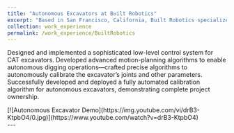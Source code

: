 ```yaml
---
title: "Autonomous Excavators at Built Robotics"
excerpt: "Based in San Francisco, California, Built Robotics specializes in developing and implementing the Exosystem™, which enables excavators to operate autonomously."
collection: work_experience
permalink: /work_experience/BuiltRobotics
---
```


Designed and implemented a sophisticated low-level control system for CAT excavators. Developed advanced motion-planning algorithms to enable autonomous digging operations—crafted precise algorithms to autonomously calibrate the excavator’s joints and other parameters.
Successfully developed and deployed a fully automated calibration algorithm for autonomous excavators, demonstrating complete project ownership.

<div style="display: flex;">
    [![Autonomous Excavator Demo](https://img.youtube.com/vi/drB3-KtpbO4/0.jpg)](https://www.youtube.com/watch?v=drB3-KtpbO4)
</div>
---
